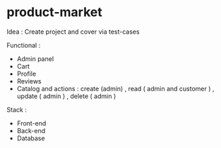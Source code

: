 # product-market

Idea : Create  project and cover via test-cases 

Functional : 
- Admin panel
- Cart
- Profile
- Reviews
- Catalog and actions : create (admin) , read ( admin and customer ) , update ( admin ) , delete ( admin )


Stack : 
- Front-end
- Back-end
- Database 
